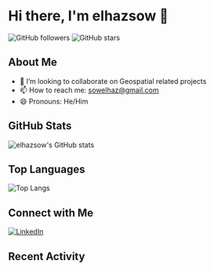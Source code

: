 # Hi there, I'm elhazsow 👋

![GitHub followers](https://img.shields.io/github/followers/elhazsow?label=Follow&style=social)
![GitHub stars](https://img.shields.io/github/stars/elhazsow?style=social)

## About Me

- 👯 I’m looking to collaborate on Geospatial related projects
- 📫 How to reach me: sowelhaz@gmail.com
- 😄 Pronouns: He/Him

## GitHub Stats

![elhazsow's GitHub stats](https://github-readme-stats.vercel.app/api?username=elhazsow&show_icons=true&theme=radical)

## Top Languages

![Top Langs](https://github-readme-stats.vercel.app/api/top-langs/?username=elhazsow&layout=compact&theme=radical)

## Connect with Me

[![LinkedIn](https://img.shields.io/badge/LinkedIn-Connect-blue)](https://www.linkedin.com/in/elhazsow/)


## Recent Activity

<!--START_SECTION:activity-->
<!--END_SECTION:activity-->
